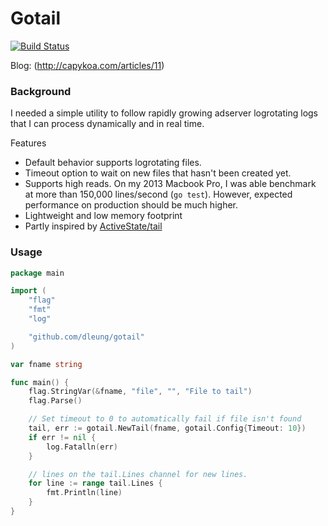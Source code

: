 # Gotail

[![Build Status](https://travis-ci.org/dleung/gotail.svg?branch=master)](https://travis-ci.org/dleung/gotail)

Blog: (http://capykoa.com/articles/11)

### Background
I needed a simple utility to follow rapidly growing adserver logrotating logs that I can process dynamically and in real time.

Features
- Default behavior supports logrotating files.
- Timeout option to wait on new files that hasn't been created yet.
- Supports high reads.  On my 2013 Macbook Pro, I was able benchmark at more than 150,000 lines/second (`go test`).  However, expected performance on production should be much higher.
- Lightweight and low memory footprint
- Partly inspired by [ActiveState/tail](https://github.com/ActiveState/tail)

### Usage
```go
package main

import (
	"flag"
	"fmt"
	"log"

	"github.com/dleung/gotail"
)

var fname string

func main() {
	flag.StringVar(&fname, "file", "", "File to tail")
	flag.Parse()

	// Set timeout to 0 to automatically fail if file isn't found
	tail, err := gotail.NewTail(fname, gotail.Config{Timeout: 10})
	if err != nil {
		log.Fatalln(err)
	}

	// lines on the tail.Lines channel for new lines.
	for line := range tail.Lines {
		fmt.Println(line)
	}
}
```
